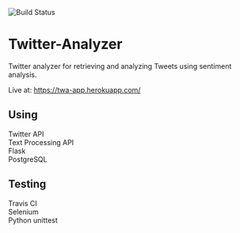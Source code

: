 ![Build Status](https://travis-ci.com/kurval/Twitter-Analyzer.svg?token=L1dboo3x24HfwQimHjfE&branch=main)

# Twitter-Analyzer
Twitter analyzer for retrieving and analyzing Tweets using sentiment analysis.

Live at: https://twa-app.herokuapp.com/

## Using
Twitter API  
Text Processing API  
Flask  
PostgreSQL  

## Testing
Travis CI  
Selenium  
Python unittest  
